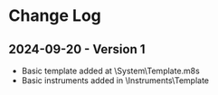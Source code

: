 # Change Log

## 2024-09-20 - Version 1

- Basic template added at \System\Template.m8s
- Basic instruments added in \Instruments\Template

